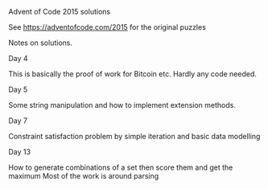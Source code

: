 Advent of Code 2015 solutions

See https://adventofcode.com/2015 for the original puzzles

Notes on solutions.

Day 4

This is basically the proof of work for Bitcoin etc. Hardly any code needed.

Day 5

Some string manipulation and how to implement extension methods.

Day 7

Constraint satisfaction problem by simple iteration and basic data modelling

Day 13

How to generate combinations of a set then score them and get the maximum
Most of the work is around parsing

